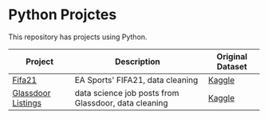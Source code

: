 # Python Projctes
This repository has projects using Python.

| Project | Description | Original Dataset |
| --- | --- | --- |
| [Fifa21](https://github.com/emixmh/python-projects/tree/main/fifa21) | EA Sports' FIFA21, data cleaning | [Kaggle](https://www.kaggle.com/datasets/yagunnersya/fifa-21-messy-raw-dataset-for-cleaning-exploring?select=fifa21_raw_data.csv%E2%80%8B) |
| [Glassdoor Listings](https://github.com/emixmh/python-projects/tree/main/glassdoor) | data science job posts from Glassdoor, data cleaning | [Kaggle](https://www.kaggle.com/datasets/rashikrahmanpritom/data-science-job-posting-on-glassdoor?select=Uncleaned_DS_jobs.csv)|
